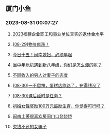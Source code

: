 ## 厦门小鱼 
### 2023-08-31 00:07:27

1. [2023福建企业职工和事业单位真实的退休金水平](http://bbs.xmfish.com/read-htm-tid-18062938.html)

2. [[08-29]物价疯涨！](http://bbs.xmfish.com/read-htm-tid-18062922.html)

3. [今日十五！闽南媳妇，必须早起](http://bbs.xmfish.com/read-htm-tid-18062921.html)

4. [当中年危机遇到新八年级，你们是怎么渡的呢？](http://bbs.xmfish.com/read-htm-tid-18063108.html)

5. [不同收入的男人对妻子的态度](http://bbs.xmfish.com/read-htm-tid-18063099.html)

6. [[08-30]一不留神，蛋糕店跑路了，充得钱没了](http://bbs.xmfish.com/read-htm-tid-18063079.html)

7. [[08-30]课后延时是任务？](http://bbs.xmfish.com/read-htm-tid-18063097.html)

8. [初婚女性奖励100万元鼓励生育，你觉得可行吗？](http://bbs.xmfish.com/read-htm-tid-18062935.html)

9. [闽南土著很喜欢房间门口烧烧烧](http://bbs.xmfish.com/read-htm-tid-18063089.html)

10. [欠钱不还的女骗子](http://bbs.xmfish.com/read-htm-tid-18063238.html)

